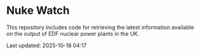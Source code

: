 # Nuke Watch

This repository includes code for retrieving the latest information available on the output of EDF nuclear power plants in the UK.

Last updated: 2025-10-18 04:17